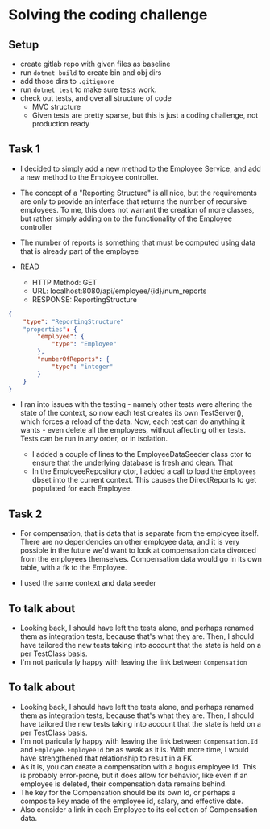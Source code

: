 # Solving the coding challenge

## Setup
* create gitlab repo with given files as baseline
* run `dotnet build` to create bin and obj dirs
* add those dirs to `.gitignore`
* run `dotnet test` to make sure tests work.
* check out tests, and overall structure of code
   * MVC structure
   * Given tests are pretty sparse, but this is just a coding challenge, not production ready

## Task 1
* I decided to simply add a new method to the Employee Service, and add a new method to the Employee controller.
* The concept of a "Reporting Structure" is all nice, but the requirements are only to provide an interface that returns the number of recursive employees. To me, this does not warrant the creation of more classes, but rather simply adding on to the functionality of the Employee controller

* The number of reports is something that must be computed using data that is already part of the employee

* READ
   * HTTP Method: GET
   * URL: localhost:8080/api/employee/{id}/num_reports
   * RESPONSE: ReportingStructure

```json
{
    "type": "ReportingStructure"
    "properties": {
        "employee": {
            "type": "Employee"
        },
        "numberOfReports": {
            "type": "integer"
        }
    }
}
```

* I ran into issues with the testing - namely other tests were altering the state of the context, so now each test creates its own TestServer(), which forces a reload of the data. Now, each test can do anything it wants - even delete all the employees, without affecting other tests. Tests can be run in any order, or in isolation.

    * I added a couple of lines to the EmployeeDataSeeder class ctor to ensure that the underlying database is fresh and clean. That
    * In the EmployeeRepository ctor, I added a call to load the `Employees` dbset into the current context. This causes the DirectReports to get populated for each Employee.

## Task 2
* For compensation, that is data that is separate from the employee itself. There are no dependencies on other employee data, and it is very possible in the future we'd want to look at compensation data divorced from the employees themselves. Compensation data would go in its own table, with a fk to the Employee. 

* I used the same context and data seeder

## To talk about
* Looking back, I should have left the tests alone, and perhaps renamed them as integration tests, because that's what they are. Then, I should have tailored the new tests taking into account that the state is held on a per TestClass basis.
* I'm not paricularly happy with leaving the link between `Compensation`

## To talk about
* Looking back, I should have left the tests alone, and perhaps renamed them as integration tests, because that's what they are. Then, I should have tailored the new tests taking into account that the state is held on a per TestClass basis.
* I'm not paricularly happy with leaving the link between `Compensation.Id` and `Employee.EmployeeId` be as weak as it is. With more time, I would have strengthened that relationship to result in a FK. 
* As it is, you can create a compensation with a bogus employee Id. This is probably error-prone, but it does allow for behavior, like even if an employee is deleted, their compensation data remains behind.
* The key for the Compensation should be its own Id, or perhaps a composite key made of the employee id, salary, and effective date.
* Also consider a link in each Employee to its collection of Compensation data. 